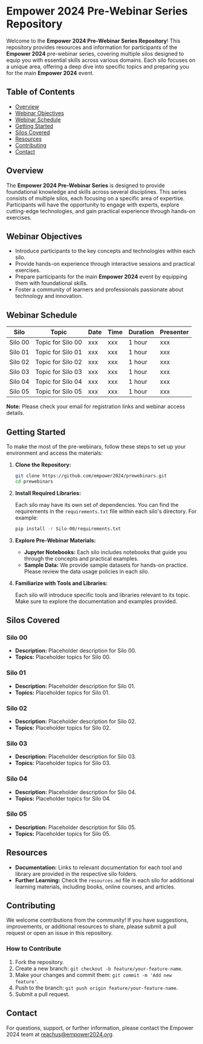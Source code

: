 # Empower 2024 Pre-Webinar Series Repository

Welcome to the **Empower 2024 Pre-Webinar Series Repository**! This repository provides resources and information for participants of the **Empower 2024** pre-webinar series, covering multiple silos designed to equip you with essential skills across various domains. Each silo focuses on a unique area, offering a deep dive into specific topics and preparing you for the main **Empower 2024** event.

## Table of Contents

- [Overview](#overview)
- [Webinar Objectives](#webinar-objectives)
- [Webinar Schedule](#webinar-schedule)
- [Getting Started](#getting-started)
- [Silos Covered](#silos-covered)
- [Resources](#resources)
- [Contributing](#contributing)
- [Contact](#contact)

## Overview

The **Empower 2024 Pre-Webinar Series** is designed to provide foundational knowledge and skills across several disciplines. This series consists of multiple silos, each focusing on a specific area of expertise. Participants will have the opportunity to engage with experts, explore cutting-edge technologies, and gain practical experience through hands-on exercises.

## Webinar Objectives

- Introduce participants to the key concepts and technologies within each silo.
- Provide hands-on experience through interactive sessions and practical exercises.
- Prepare participants for the main **Empower 2024** event by equipping them with foundational skills.
- Foster a community of learners and professionals passionate about technology and innovation.

## Webinar Schedule

| Silo           | Topic                                | Date | Time | Duration | Presenter |
|----------------|--------------------------------------|------|------|----------|-----------|
| Silo 00        | Topic for Silo 00                    | xxx  | xxx  | 1 hour   | xxx       |
| Silo 01        | Topic for Silo 01                    | xxx  | xxx  | 1 hour   | xxx       |
| Silo 02        | Topic for Silo 02                    | xxx  | xxx  | 1 hour   | xxx       |
| Silo 03        | Topic for Silo 03                    | xxx  | xxx  | 1 hour   | xxx       |
| Silo 04        | Topic for Silo 04                    | xxx  | xxx  | 1 hour   | xxx       |
| Silo 05        | Topic for Silo 05                    | xxx  | xxx  | 1 hour   | xxx       |

**Note:** Please check your email for registration links and webinar access details.

## Getting Started

To make the most of the pre-webinars, follow these steps to set up your environment and access the materials:

1. **Clone the Repository:**

   ```bash
   git clone https://github.com/empower2024/prewebinars.git
   cd prewebinars
   ```

2. **Install Required Libraries:**

   Each silo may have its own set of dependencies. You can find the requirements in the `requirements.txt` file within each silo's directory. For example:

   ```bash
   pip install -r Silo-00/requirements.txt
   ```

3. **Explore Pre-Webinar Materials:**

   - **Jupyter Notebooks:** Each silo includes notebooks that guide you through the concepts and practical examples.
   - **Sample Data:** We provide sample datasets for hands-on practice. Please review the data usage policies in each silo.

4. **Familiarize with Tools and Libraries:**

   Each silo will introduce specific tools and libraries relevant to its topic. Make sure to explore the documentation and examples provided.

## Silos Covered

### Silo 00
- **Description:** Placeholder description for Silo 00.
- **Topics:** Placeholder topics for Silo 00.

### Silo 01
- **Description:** Placeholder description for Silo 01.
- **Topics:** Placeholder topics for Silo 01.

### Silo 02
- **Description:** Placeholder description for Silo 02.
- **Topics:** Placeholder topics for Silo 02.

### Silo 03
- **Description:** Placeholder description for Silo 03.
- **Topics:** Placeholder topics for Silo 03.

### Silo 04
- **Description:** Placeholder description for Silo 04.
- **Topics:** Placeholder topics for Silo 04.

### Silo 05
- **Description:** Placeholder description for Silo 05.
- **Topics:** Placeholder topics for Silo 05.

## Resources

- **Documentation:** Links to relevant documentation for each tool and library are provided in the respective silo folders.
- **Further Learning:** Check the `resources.md` file in each silo for additional learning materials, including books, online courses, and articles.

## Contributing

We welcome contributions from the community! If you have suggestions, improvements, or additional resources to share, please submit a pull request or open an issue in this repository.

### How to Contribute

1. Fork the repository.
2. Create a new branch: `git checkout -b feature/your-feature-name`.
3. Make your changes and commit them: `git commit -m 'Add new feature'`.
4. Push to the branch: `git push origin feature/your-feature-name`.
5. Submit a pull request.

## Contact

For questions, support, or further information, please contact the Empower 2024 team at [reachus@empower2024.org](mailto:reachus@empower2024.org).

